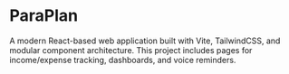 # ParaPlan
A modern React-based web application built with Vite, TailwindCSS, and modular component architecture. This project includes pages for income/expense tracking, dashboards, and voice reminders.
